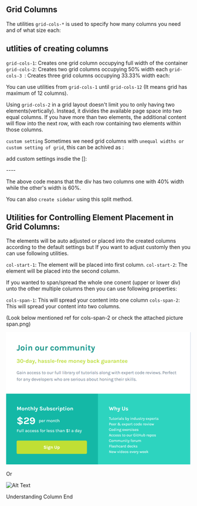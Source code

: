 ## Grid Columns

The utilities `grid-cols-*` is used to specify how many columns you need and of what size each:

## utlities of creating columns

`grid-cols-1`: Creates one grid column occupying full width of the container
`grid-cols-2`: Creates two grid columns occupying 50% width each
`grid-cols-3 `: Creates three grid columns occupying 33.33% width each:

You can use utilities from `grid-cols-1` until
`grid-cols-12` (It means grid has maximum of 12 columns).

Using `grid-cols-2` in a grid layout doesn't limit you to only having two elements(vertically). Instead, it divides the available page space into two equal columns. If you have more than two elements, the additional content will flow into the next row, with each row containing two elements within those columns.

`custom setting`
Sometimes we need grid columns with `unequal widths or custom setting of grid`, this can be achived as :

add custom settings insdie the []:

<div className=grid-cols-[40%,60%]>
        <p>----</p>
</div>

The above code means that the div has two columns one with 40% width while the other's width is 60%.

You can also `create sidebar` using this split method.

## Utilities for Controlling Element Placement in Grid Columns:

The elements will be auto adjusted or placed into the created columns according to the default settings but If you want to adjust customly then you can use following utilities.

`col-start-1`: The element will be placed into first column.
`col-start-2`: The element will be placed into the second column.

If you wanted to span/spread the whole one conent (upper or lower div) unto the other multiple columns then you can use following properties:

`cols-span-1`: This will spread your content into one column
`cols-span-2`: This will spread your content into two columns.

(Look below mentioned ref for cols-span-2 or check the attached picture span.png)

![Alt Text](span.png)

Or

![Alt Text](https://play.tailwindcss.com/MSKC60Te0R?size=800x600)

Understanding Column End
